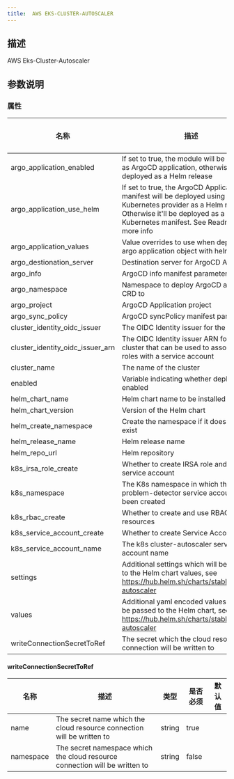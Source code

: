 ```yaml
---
title:  AWS EKS-CLUSTER-AUTOSCALER
---
```


## 描述

AWS Eks-Cluster-Autoscaler

## 参数说明


### 属性

 名称 | 描述 | 类型 | 是否必须 | 默认值 
 ------------ | ------------- | ------------- | ------------- | ------------- 
 argo_application_enabled | If set to true, the module will be deployed as ArgoCD application, otherwise it will be deployed as a Helm release | bool | false |  
 argo_application_use_helm | If set to true, the ArgoCD Application manifest will be deployed using Kubernetes provider as a Helm release. Otherwise it'll be deployed as a Kubernetes manifest. See Readme for more info | bool | false |  
 argo_application_values | Value overrides to use when deploying argo application object with helm |  | false |  
 argo_destionation_server | Destination server for ArgoCD Application | string | false |  
 argo_info | ArgoCD info manifest parameter |  | false |  
 argo_namespace | Namespace to deploy ArgoCD application CRD to | string | false |  
 argo_project | ArgoCD Application project | string | false |  
 argo_sync_policy | ArgoCD syncPolicy manifest parameter |  | false |  
 cluster_identity_oidc_issuer | The OIDC Identity issuer for the cluster | string | true |  
 cluster_identity_oidc_issuer_arn | The OIDC Identity issuer ARN for the cluster that can be used to associate IAM roles with a service account | string | true |  
 cluster_name | The name of the cluster | string | true |  
 enabled | Variable indicating whether deployment is enabled | bool | false |  
 helm_chart_name | Helm chart name to be installed | string | false |  
 helm_chart_version | Version of the Helm chart | string | false |  
 helm_create_namespace | Create the namespace if it does not yet exist | bool | false |  
 helm_release_name | Helm release name | string | false |  
 helm_repo_url | Helm repository | string | false |  
 k8s_irsa_role_create | Whether to create IRSA role and annotate service account | bool | false |  
 k8s_namespace | The K8s namespace in which the node-problem-detector service account has been created | string | false |  
 k8s_rbac_create | Whether to create and use RBAC resources | bool | false |  
 k8s_service_account_create | Whether to create Service Account | bool | false |  
 k8s_service_account_name | The k8s cluster-autoscaler service account name |  | false |  
 settings | Additional settings which will be passed to the Helm chart values, see https://hub.helm.sh/charts/stable/cluster-autoscaler | map(any) | false |  
 values | Additional yaml encoded values which will be passed to the Helm chart, see https://hub.helm.sh/charts/stable/cluster-autoscaler | string | false |  
 writeConnectionSecretToRef | The secret which the cloud resource connection will be written to | [writeConnectionSecretToRef](#writeConnectionSecretToRef) | false |  


#### writeConnectionSecretToRef

 名称 | 描述 | 类型 | 是否必须 | 默认值 
 ------------ | ------------- | ------------- | ------------- | ------------- 
 name | The secret name which the cloud resource connection will be written to | string | true |  
 namespace | The secret namespace which the cloud resource connection will be written to | string | false |  

